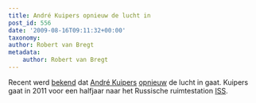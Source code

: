 ```yaml
---
title: André Kuipers opnieuw de lucht in
post_id: 556
date: '2009-08-16T09:11:32+00:00'
taxonomy:
author: Robert van Bregt
metadata:
    author: Robert van Bregt
---
```

Recent werd [bekend](http://www.volkskrant.nl/binnenland/article1271923.ece/Andre_Kuipers_gaat_weer_op_ruimtereis) dat [André Kuipers](http://nl.wikipedia.org/wiki/Andr%C3%A9_Kuipers_%28ruimtevaarder%29) [opnieuw](../andre-is-aan-boord/) de lucht in gaat. Kuipers gaat in 2011 voor een halfjaar naar het Russische ruimtestation [ISS](http://nl.wikipedia.org/wiki/Internationaal_ruimtestation_ISS).